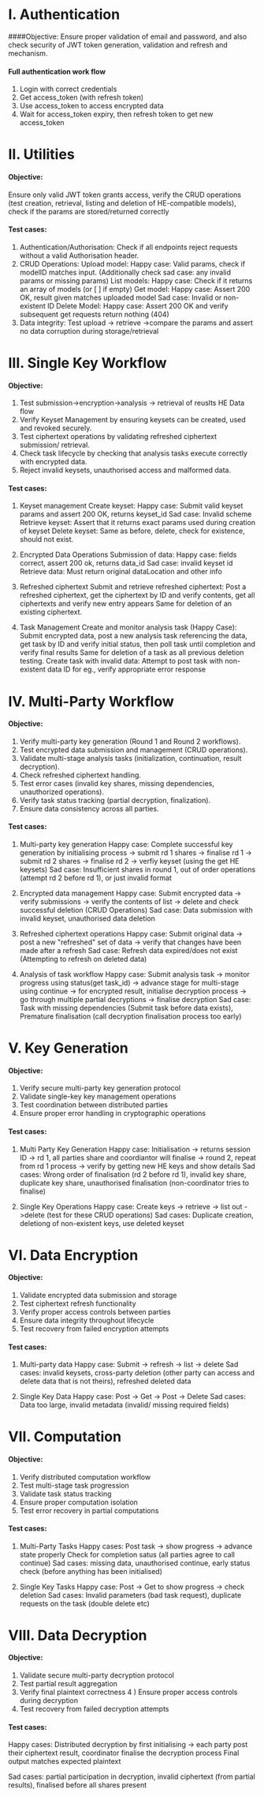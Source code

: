 # I. Authentication
####Objective: 
Ensure proper validation of email and password, and also check security of JWT token generation, validation and refresh and mechanism.

#### Full authentication work flow
1) Login with correct credentials
2) Get access_token (with refresh token)
3) Use access_token to access encrypted data
4) Wait for access_token expiry, then refresh token to get new access_token


# II. Utilities
#### Objective: 
Ensure only valid JWT token grants access, verify the CRUD operations (test creation, retrieval, listing and deletion of HE-compatible models), check if the params are stored/returned correctly

#### Test cases:
1) Authentication/Authorisation: Check if all endpoints reject requests without a valid Authorisation header.
2) CRUD Operations:
Upload model:
Happy case: Valid params, check if modelID matches input. (Additionally check sad case: any invalid params or missing params)
List models:
Happy case: Check if it returns an array of models (or [ ] if empty)
Get model:
Happy case: Assert 200 OK, result given matches uploaded model
Sad case: Invalid or non-existent ID
Delete Model:
Happy case: Assert 200 OK and verify subsequent get requests return nothing (404)
3) Data integrity:
Test upload -> retrieve ->compare the params and assert no data corruption during storage/retrieval

# III. Single Key Workflow
#### Objective: 
1) Test submission->encryption->analysis -> retrieval of reuslts HE Data flow
2) Verify Keyset Management by ensuring keysets can be created, used and revoked securely.
3) Test ciphertext operations by validating refreshed ciphertext submission/ retrieval.
4) Check task lifecycle by checking that analysis tasks execute correctly with encrypted data.
5) Reject invalid keysets, unauthorised access and malformed data.

#### Test cases:
1) Keyset management
Create keyset:
Happy case: Submit valid keyset params and assert 200 OK, returns keyset_id
Sad case: Invalid scheme
Retrieve keyset:
Assert that it returns exact params used during creation of keyset
Delete keyset: 
Same as before, delete, check for existence, should not exist.

2) Encrypted Data Operations
Submission of data:
Happy case: fields correct, assert 200 ok, returns data_id
Sad case: invalid keyset id
Retrieve data:
Must return original dataLocation and other info

3) Refreshed ciphertext
Submit and retrieve refreshed ciphertext:
Post a refreshed ciphertext, get the ciphertext by ID and verify contents, get all ciphertexts and verify new entry appears
Same for deletion of an existing ciphertext.

4) Task Management
Create and monitor analysis task (Happy Case):
Submit encrypted data, post a new analysis task referencing the data, get task by ID and verify initial status, then poll task until completion and verify final results
Same for deletion of a task as all previous deletion testing.
Create task with invalid data: Attempt to post task with non-existent data ID for eg., verify appropriate error response

# IV. Multi-Party Workflow
#### Objective: 
1) Verify multi-party key generation (Round 1 and Round 2 workflows).
2) Test encrypted data submission and management (CRUD operations).
3) Validate multi-stage analysis tasks (initialization, continuation, result decryption).
4) Check refreshed ciphertext handling.
5) Test error cases (invalid key shares, missing dependencies, unauthorized operations).
6) Verify task status tracking (partial decryption, finalization).
7) Ensure data consistency across all parties.

#### Test cases:
1) Multi-party key generation
Happy case: 
Complete successful key generation by initialising process -> submit rd 1 shares -> finalise rd 1 -> submit rd 2 shares -> finalise rd 2 -> verfiy keyset (using the get HE keysets)
Sad case:
Insufficient shares in round 1, out of order operations (attempt rd 2 before rd 1), or just invalid format

2) Encrypted data management
Happy case:
Submit encrypted data -> verify submissions -> verify the contents of list -> delete and check successful deletion (CRUD Operations)
Sad case:
Data submission with invalid keyset, unauthorised data deletion

3) Refreshed ciphertext operations
Happy case: 
Submit original data -> post a new "refreshed" set of data -> verify that changes have been made after a refresh
Sad case:
Refresh data expired/does not exist (Attempting to refresh on deleted data)

4) Analysis of task workflow
Happy case:
Submit analysis task -> monitor progress using status(get task_id) -> advance stage for multi-stage using continue -> for encrypted result, initialise decryption process -> go through multiple partial decryptions -> finalise decryption
Sad case:
Task with missing dependencies (Submit task before data exists), Premature finalisation (call decryption finalisation process too early)


# V. Key Generation
#### Objective: 
1) Verify secure multi-party key generation protocol
2) Validate single-key key management operations
3) Test coordination between distributed parties
4) Ensure proper error handling in cryptographic operations

#### Test cases:
1) Multi Party Key Generation
Happy case: Initialisation -> returns session ID -> rd 1, all parties share and coordiantor will finalise -> round 2, repeat from rd 1 process -> verify by getting new HE keys and show details
Sad cases: 
Wrong order of finalisation (rd 2 before rd 1), invalid key share, duplicate key share, unauthorised finalisation (non-coordinator tries to finalise)

2) Single Key Operations
Happy case: Create keys -> retrieve -> list out ->delete (test for these CRUD operations)
Sad cases: Duplicate creation, deletiong of non-existent keys, use deleted keyset

# VI. Data Encryption
#### Objective:
1) Validate encrypted data submission and storage
2) Test ciphertext refresh functionality
3) Verify proper access controls between parties
4) Ensure data integrity throughout lifecycle
5) Test recovery from failed encryption attempts

#### Test cases:
1) Multi-party data
Happy case: Submit -> refresh -> list -> delete
Sad cases: invalid keysets, cross-party deletion (other party can access and delete data that is not theirs), refreshed deleted data

2) Single Key Data
Happy case: Post -> Get -> Post -> Delete
Sad cases: Data too large, invalid metadata (invalid/ missing required fields)

# VII. Computation
#### Objective: 
1) Verify distributed computation workflow
2) Test multi-stage task progression
3) Validate task status tracking
4) Ensure proper computation isolation
5) Test error recovery in partial computations

#### Test cases:
1) Multi-Party Tasks
Happy cases: 
Post task -> show progress -> advance state properly
Check for completion satus (all parties agree to call continue)
Sad cases: missing data, unauthorised continue, early status check (before anything has been initialised)

2) Single Key Tasks
Happy case: Post -> Get to show progress -> check deletion
Sad cases: Invalid parameters (bad task request), duplicate requests on the task (double delete etc)

# VIII. Data Decryption
#### Objective: 
1) Validate secure multi-party decryption protocol
2) Test partial result aggregation
3) Verify final plaintext correctness
4 ) Ensure proper access controls during decryption
5) Test recovery from failed decryption attempts

#### Test cases:
Happy cases: 
Distributed decryption by first initialising -> each party post their ciphertext result, coordinator finalise the decryption process
Final output matches expected plaintext

Sad cases:
partial participation in decryption, invalid ciphertext (from partial results), finalised before all shares present

